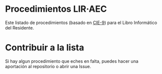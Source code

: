Procedimientos LIR·AEC
=============

Este listado de procedimientos (basado en [CIE-9](https://eciemaps.mscbs.gob.es/ecieMaps/browser/index_9_mc.html)) para el Libro Informático del Residente.

# Contribuir a la lista
Si hay algun procedimiento que eches en falta, puedes hacer una aportación al repositorio o abrir una Issue.
